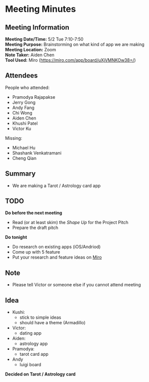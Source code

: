 # Meeting Minutes
## Meeting Information
**Meeting Date/Time:** 5/2 Tue 7:10-7:50 <br>
**Meeting Purpose:** Brainstorming on what kind of app we are making <br>
**Meeting Location:** Zoom <br>
**Note Taker:** Aiden Chen <br>
**Tool Used:** Miro (https://miro.com/app/board/uXjVMNKOw38=/)

## Attendees
People who attended:
- Pramodya Rajapakse
- Jerry Gong
- Andy Fang
- Chi Wong
- Aiden Chen
- Khushi Patel
- Victor Ku

Missing:
- Michael Hu
- Shashank Venkatramani
- Cheng Qian

## Summary
- We are making a Tarot / Astrology card app

## TODO
**Do before the next meeting**
- Read (or at least skim) the *Shape Up* for the Project Pitch
- Prepare the draft pitch
  
**Do tonight**
- Do research on existing apps (iOS/Andriod)
- Come up with 5 feature
- Put your research and feature ideas on [Miro](https://miro.com/app/board/uXjVMNKOw38=/)

## Note
- Please tell Victor or someone else if you cannot attend meeting

## Idea

- Kushi: 
  - stick to simple ideas
  - should have a theme (Armadillo)
- Victor:
  - dating app
- Aiden:
  - astrology app
- Pramodya:
  - tarot card app
- Andy
  - luigi board

**Decided on Tarot / Astrology card**


